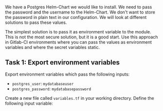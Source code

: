We have a Postgres Helm-Chart we would like to install. We need to pass the password and the username to the Helm-Chart. We don't want to store the password in plain text in our configuration. We will look at different solutions to pass these values.

The simplest solution is to pass it as environment variable to the module. This is not the most secure solution, but it is a good start. Use this approach in Gitlab-CI environments where you can pass the values as environment variables and where the secret variables static.

## Task 1: Export environment variables

Export environment variables which pass the following inputs:

  * `postgres_user`: `mydatabaseuser`
  * `postgres_password`: `mydatabasepassword`

Create a new file called `variables.tf` in your working directory. Define the following input variable:



